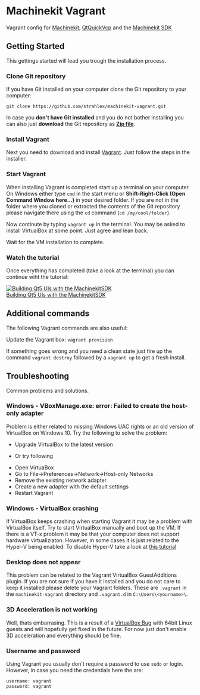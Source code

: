 # Machinekit Vagrant
Vagrant config for [Machinekit](http://machinekit.io), [QtQuickVcp](https://github.com/strahlex/QtQuickVcp) and the [Machinekit SDK](https://github.com/strahlex/MachinekitSDK)

## Getting Started
This gettings started will lead you trough the installation process.

### Clone Git repository
If you have Git installed on your computer clone the Git repository to
your computer:

    git clone https://github.com/strahlex/machinekit-vagrant.git

In case you **don't have Git installed** and you do not bother installing
you can also just **download** the Git repository as
[**Zip file**](https://github.com/strahlex/machinekit-vagrant/archive/master.zip).

### Install Vagrant
Next you need to download and install
[Vagrant](https://www.vagrantup.com/downloads.html). Just follow the
steps in the installer.

### Start Vagrant
When installing Vagrant is completed start up a terminal on your
computer. On Windows either type `cmd` in the start menu or
**Shift-Right-Click (Open Command Window here...)** in your desired
folder. If you are not in the folder where you cloned or extracted the
contents of the Git repository please navigate there using the `cd`
command (`cd /my/cool/folder`).

Now continute by typing `vagrant up` in the terminal. You may be asked
to install VirtualBox at some point. Just agree and lean back.

Wait for the VM installation to complete.

### Watch the tutorial
Once everything has completed (take a look at the terminal) you can
continue wiht the tutorial:

[![Building Qt5 UIs with the MachinekitSDK](http://img.youtube.com/vi/IdB5769JtqI/0.jpg)</br>Building Qt5 UIs with the MachinekitSDK](https://www.youtube.com/watch?v=IdB5769JtqI&feature=youtu.be)

## Additional commands
The following Vagrant commands are also useful:

Update the Vagrant box: `vagrant provision`

If something goes wrong and you need a clean state just fire up the
command `vagrant destroy` followed by a `vagrant up` to get a fresh install.

## Troubleshooting
Common problems and solutions.

### Windows - VBoxManage.exe: error: Failed to create the host-only adapter
Problem is either related to missing Windows UAC rights or an old
version of VirtualBox on Windows 10. Try the following to solve the
problem:

- Upgrade VirtualBox to the latest version

- Or try following
 * Open VirtuaBox
 * Go to File->Preferences->Network->Host-only Networks
 * Remove the existing network adapter
 * Create a new adapter with the default settings
 * Restart Vagrant

### Windows - VirtualBox crashing
If VirtualBox keeps crashing when starting Vagrant it may be a problem
with VirtualBox itself. Try to start VirtualBox manually and boot up
the VM. If there is a VT-x problem it may be that your computer does
not support hardware virtualiziaton. However, in some cases it is just
related to the Hyper-V being enabled. To disable Hyper-V take a look
at
[this tutorial](http://www.eightforums.com/tutorials/42041-hyper-v-enable-disable-windows-8-a.html)

### Desktop does not appear
This problem can be related to the Vagrant VirtualBox GuestAdditions
plugin. If you are not sure if you have it installed and you do not
care to keep it installed please delete your Vagrant folders. These
are `.vagrant` in the `machinekit-vagrant` directory and `.vagrant.d` in
`C:\Users\<yourname>\`.

### 3D Acceleration is not working
Well, thats embarrasing. This is a result of a
[VirtualBox Bug](https://www.virtualbox.org/ticket/12746) with 64bit
Linux guests and will hopefully get fixed in the future. For now just
don't enable 3D acceleration and everything should be fine.

### Username and password
Using Vagrant you usually don't require a password to use `sudo` or
login. However, in case you need the credentials here the are:

    username: vagrant
    password: vagrant

